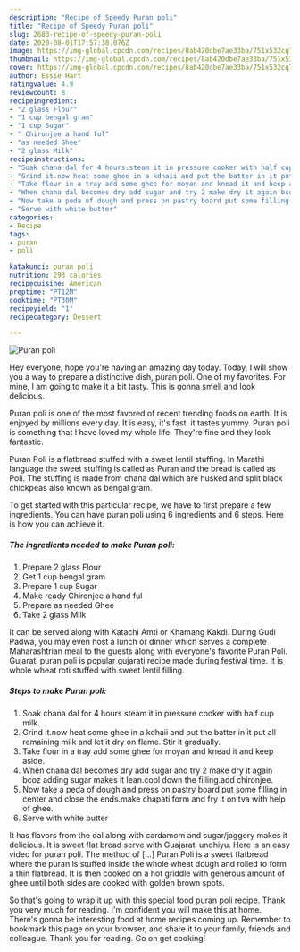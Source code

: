 ```yaml
---
description: "Recipe of Speedy Puran poli"
title: "Recipe of Speedy Puran poli"
slug: 2683-recipe-of-speedy-puran-poli
date: 2020-08-01T17:57:38.076Z
image: https://img-global.cpcdn.com/recipes/8ab420dbe7ae33ba/751x532cq70/puran-poli-recipe-main-photo.jpg
thumbnail: https://img-global.cpcdn.com/recipes/8ab420dbe7ae33ba/751x532cq70/puran-poli-recipe-main-photo.jpg
cover: https://img-global.cpcdn.com/recipes/8ab420dbe7ae33ba/751x532cq70/puran-poli-recipe-main-photo.jpg
author: Essie Hart
ratingvalue: 4.9
reviewcount: 8
recipeingredient:
- "2 glass Flour"
- "1 cup bengal gram"
- "1 cup Sugar"
- " Chironjee a hand ful"
- "as needed Ghee"
- "2 glass Milk"
recipeinstructions:
- "Soak chana dal for 4 hours.steam it in pressure cooker with half cup milk."
- "Grind it.now heat some ghee in a kdhaii and put the batter in it put all remaining milk and let it dry on flame. Stir it gradually."
- "Take flour in a tray add some ghee for moyan and knead it and keep aside."
- "When chana dal becomes dry add sugar and try 2 make dry it again bcoz adding sugar makes it lean.cool down the filling.add chironjee."
- "Now take a peda of dough and press on pastry board put some filling in center and close the ends.make chapati form and fry it on tva with help of ghee."
- "Serve with white butter"
categories:
- Recipe
tags:
- puran
- poli

katakunci: puran poli 
nutrition: 293 calories
recipecuisine: American
preptime: "PT12M"
cooktime: "PT30M"
recipeyield: "1"
recipecategory: Dessert

---
```



![Puran poli](https://img-global.cpcdn.com/recipes/8ab420dbe7ae33ba/751x532cq70/puran-poli-recipe-main-photo.jpg)

Hey everyone, hope you're having an amazing day today. Today, I will show you a way to prepare a distinctive dish, puran poli. One of my favorites. For mine, I am going to make it a bit tasty. This is gonna smell and look delicious.

Puran poli is one of the most favored of recent trending foods on earth. It is enjoyed by millions every day. It is easy, it's fast, it tastes yummy. Puran poli is something that I have loved my whole life. They're fine and they look fantastic.

Puran Poli is a flatbread stuffed with a sweet lentil stuffing. In Marathi language the sweet stuffing is called as Puran and the bread is called as Poli. The stuffing is made from chana dal which are husked and split black chickpeas also known as bengal gram.


To get started with this particular recipe, we have to first prepare a few ingredients. You can have puran poli using 6 ingredients and 6 steps. Here is how you can achieve it.

<!--inarticleads1-->

##### The ingredients needed to make Puran poli:

1. Prepare 2 glass Flour
1. Get 1 cup bengal gram
1. Prepare 1 cup Sugar
1. Make ready  Chironjee a hand ful
1. Prepare as needed Ghee
1. Take 2 glass Milk


It can be served along with Katachi Amti or Khamang Kakdi. During Gudi Padwa, you may even host a lunch or dinner which serves a complete Maharashtrian meal to the guests along with everyone&#39;s favorite Puran Poli. Gujarati puran poli is popular gujarati recipe made during festival time. It is whole wheat roti stuffed with sweet lentil filling. 

<!--inarticleads2-->

##### Steps to make Puran poli:

1. Soak chana dal for 4 hours.steam it in pressure cooker with half cup milk.
1. Grind it.now heat some ghee in a kdhaii and put the batter in it put all remaining milk and let it dry on flame. Stir it gradually.
1. Take flour in a tray add some ghee for moyan and knead it and keep aside.
1. When chana dal becomes dry add sugar and try 2 make dry it again bcoz adding sugar makes it lean.cool down the filling.add chironjee.
1. Now take a peda of dough and press on pastry board put some filling in center and close the ends.make chapati form and fry it on tva with help of ghee.
1. Serve with white butter


It has flavors from the dal along with cardamom and sugar/jaggery makes it delicious. It is sweet flat bread serve with Guajarati undhiyu. Here is an easy video for puran poli. The method of […] Puran Poli is a sweet flatbread where the puran is stuffed inside the whole wheat dough and rolled to form a thin flatbread. It is then cooked on a hot griddle with generous amount of ghee until both sides are cooked with golden brown spots. 

So that's going to wrap it up with this special food puran poli recipe. Thank you very much for reading. I'm confident you will make this at home. There's gonna be interesting food at home recipes coming up. Remember to bookmark this page on your browser, and share it to your family, friends and colleague. Thank you for reading. Go on get cooking!
